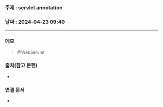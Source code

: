 ### 주제 : servlet annotation

### 날짜 : 2024-04-23 09:40
----
### 메모
> @WebServlet

### 출처(참고 문헌)
-

### 연결 문서
-
